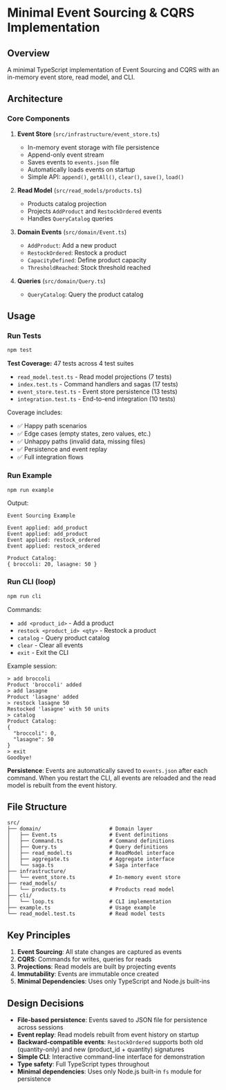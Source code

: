 # Minimal Event Sourcing & CQRS Implementation

## Overview
A minimal TypeScript implementation of Event Sourcing and CQRS with an in-memory event store, read model, and CLI.

## Architecture

### Core Components

1. **Event Store** (`src/infrastructure/event_store.ts`)
   - In-memory event storage with file persistence
   - Append-only event stream
   - Saves events to `events.json` file
   - Automatically loads events on startup
   - Simple API: `append()`, `getAll()`, `clear()`, `save()`, `load()`

2. **Read Model** (`src/read_models/products.ts`)
   - Products catalog projection
   - Projects `AddProduct` and `RestockOrdered` events
   - Handles `QueryCatalog` queries

3. **Domain Events** (`src/domain/Event.ts`)
   - `AddProduct`: Add a new product
   - `RestockOrdered`: Restock a product
   - `CapacityDefined`: Define product capacity
   - `ThresholdReached`: Stock threshold reached

4. **Queries** (`src/domain/Query.ts`)
   - `QueryCatalog`: Query the product catalog

## Usage

### Run Tests
```bash
npm test
```

**Test Coverage:** 47 tests across 4 test suites
- `read_model.test.ts` - Read model projections (7 tests)
- `index.test.ts` - Command handlers and sagas (17 tests)
- `event_store.test.ts` - Event store persistence (13 tests)
- `integration.test.ts` - End-to-end integration (10 tests)

Coverage includes:
- ✅ Happy path scenarios
- ✅ Edge cases (empty states, zero values, etc.)
- ✅ Unhappy paths (invalid data, missing files)
- ✅ Persistence and event replay
- ✅ Full integration flows

### Run Example
```bash
npm run example
```

Output:
```
Event Sourcing Example

Event applied: add_product
Event applied: add_product
Event applied: restock_ordered
Event applied: restock_ordered

Product Catalog:
{ broccoli: 20, lasagne: 50 }
```

### Run CLI (loop)
```bash
npm run cli
```

Commands:
- `add <product_id>` - Add a product
- `restock <product_id> <qty>` - Restock a product
- `catalog` - Query product catalog
- `clear` - Clear all events
- `exit` - Exit the CLI

Example session:
```
> add broccoli
Product 'broccoli' added
> add lasagne
Product 'lasagne' added
> restock lasagne 50
Restocked 'lasagne' with 50 units
> catalog
Product Catalog:
{
  "broccoli": 0,
  "lasagne": 50
}
> exit
Goodbye!
```

**Persistence**: Events are automatically saved to `events.json` after each command. When you restart the CLI, all events are reloaded and the read model is rebuilt from the event history.

## File Structure

```
src/
├── domain/                      # Domain layer
│   ├── Event.ts                 # Event definitions
│   ├── Command.ts               # Command definitions
│   ├── Query.ts                 # Query definitions
│   ├── read_model.ts            # ReadModel interface
│   ├── aggregate.ts             # Aggregate interface
│   └── saga.ts                  # Saga interface
├── infrastructure/
│   └── event_store.ts           # In-memory event store
├── read_models/
│   └── products.ts              # Products read model
├── cli/
│   └── loop.ts                  # CLI implementation
├── example.ts                   # Usage example
└── read_model.test.ts           # Read model tests
```

## Key Principles

1. **Event Sourcing**: All state changes are captured as events
2. **CQRS**: Commands for writes, queries for reads
3. **Projections**: Read models are built by projecting events
4. **Immutability**: Events are immutable once created
5. **Minimal Dependencies**: Uses only TypeScript and Node.js built-ins

## Design Decisions

- **File-based persistence**: Events saved to JSON file for persistence across sessions
- **Event replay**: Read models rebuilt from event history on startup
- **Backward-compatible events**: `RestockOrdered` supports both old (quantity-only) and new (product_id + quantity) signatures
- **Simple CLI**: Interactive command-line interface for demonstration
- **Type safety**: Full TypeScript types throughout
- **Minimal dependencies**: Uses only Node.js built-in `fs` module for persistence
